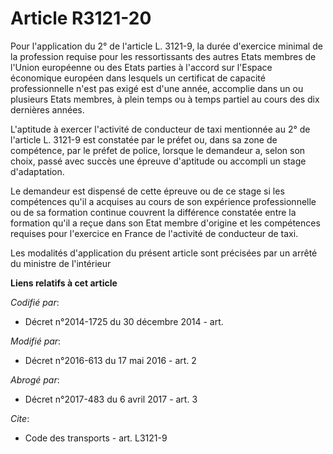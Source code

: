 # Article R3121-20

Pour l'application du 2° de l'article L. 3121-9, la durée d'exercice minimal de la profession requise pour les ressortissants
des autres Etats membres de l'Union européenne ou des Etats parties à l'accord sur l'Espace économique européen dans lesquels
un certificat de capacité professionnelle n'est pas exigé est d'une année, accomplie dans un ou plusieurs Etats membres, à
plein temps ou à temps partiel au cours des dix dernières années. 

L'aptitude à exercer l'activité de conducteur de taxi mentionnée au 2° de l'article L. 3121-9 est constatée par le préfet ou,
dans sa zone de compétence, par le préfet de police, lorsque le demandeur a, selon son choix, passé avec succès une épreuve
d'aptitude ou accompli un stage d'adaptation. 

Le demandeur est dispensé de cette épreuve ou de ce stage si les compétences qu'il a acquises au cours de son expérience
professionnelle ou de sa formation continue couvrent la différence constatée entre la formation qu'il a reçue dans son Etat
membre d'origine et les compétences requises pour l'exercice en France de l'activité de conducteur de taxi. 

Les modalités d'application du présent article sont précisées par un arrêté du ministre de l'intérieur

**Liens relatifs à cet article**

_Codifié par_:

  - Décret n°2014-1725 du 30 décembre 2014 - art.

_Modifié par_:

  - Décret n°2016-613 du 17 mai 2016 - art. 2

_Abrogé par_:

  - Décret n°2017-483 du 6 avril 2017 - art. 3

_Cite_:

  - Code des transports - art. L3121-9

